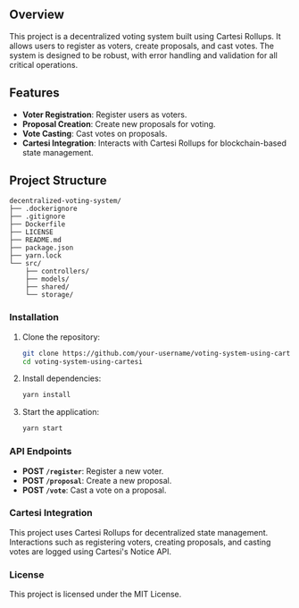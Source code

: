 ## Overview

This project is a decentralized voting system built using Cartesi Rollups. It allows users to register as voters, create proposals, and cast votes. The system is designed to be robust, with error handling and validation for all critical operations.

## Features

- **Voter Registration**: Register users as voters.
- **Proposal Creation**: Create new proposals for voting.
- **Vote Casting**: Cast votes on proposals.
- **Cartesi Integration**: Interacts with Cartesi Rollups for blockchain-based state management.

## Project Structure

```
decentralized-voting-system/
├── .dockerignore
├── .gitignore
├── Dockerfile
├── LICENSE
├── README.md
├── package.json
├── yarn.lock
└── src/
    ├── controllers/
    ├── models/
    ├── shared/
    └── storage/
```

### Installation

1. Clone the repository:
    ```bash
    git clone https://github.com/your-username/voting-system-using-cartesi.git
    cd voting-system-using-cartesi
    ```

2. Install dependencies:
    ```bash
    yarn install
    ```

3. Start the application:
    ```bash
    yarn start
    ```

### API Endpoints

- **POST `/register`**: Register a new voter.
- **POST `/proposal`**: Create a new proposal.
- **POST `/vote`**: Cast a vote on a proposal.

### Cartesi Integration

This project uses Cartesi Rollups for decentralized state management. Interactions such as registering voters, creating proposals, and casting votes are logged using Cartesi's Notice API.

### License

This project is licensed under the MIT License.
